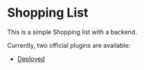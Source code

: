 # Shopping List

This is a simple Shopping list with a backend.

Currently, two official plugins are available:

- [Deployed](https://)